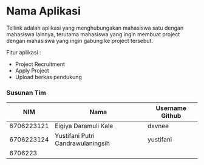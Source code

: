 # Nama Aplikasi

Tellink adalah aplikasi yang menghubungakan mahasiswa satu dengan mahasiswa lainnya, terutama mahasiswa yang ingin membuat project dengan mahasiswa yang ingin gabung ke project tersebut.

Fitur aplikasi : 
- Project Recruitment
- Apply Project
- Upload berkas pendukung

### Susunan Tim
| NIM        | Nama                              | Username Github |
|------------|-----------------------------------|-----------------|
| 6706223121 | Eigiya Daramuli Kale              | dxvnee          |
| 6706223124 | Yustifani Putri Candrawulaningsih | yustifani       |
| 6706223    |                                   |                 |
